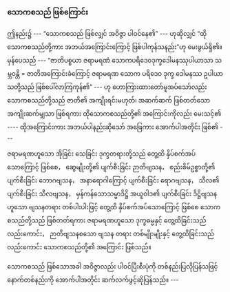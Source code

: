 ### သောကစသည် ဖြစ်ကြောင်း

ဤနည်း၌ --- “သောကစသည် ဖြစ်လျှင် အဝိဇ္ဇာ ပါဝင်နေ၏” --- ဟုဆိုလျှင် “ထိုသောကစသည်တို့ကား
အဘယ်အကြောင်းကြောင့် ဖြစ်ပါကုန်သနည်း”ဟု မေးဖွယ်ရှိ၏။ မှန်ပေသည် --- “ဇာတိပစ္စယာ ဇရာမရဏံ
သောကပရိဒေ၀ဒုက္ခဒေါမနဿုပါယာသာ သမ္ဘ၀န္တိ = ဇာတိအကြောင်းခံကြောင့် ဇရာမရဏ သောက ပရိဒေ၀
ဒုက္ခ ဒေါမနဿ ဥပါယာသတို့သည် ဖြစ်ပေါ်လာကြကုန်၏” --- ဟု ဟောကြားထားတော်မူအပ်သော်လည်း
သောကစသည်တို့သည် ဇာတိ၏ အကျိုးရင်းမဟုတ်၊ အဆက်ဆက် ဖြစ်တတ်သော အကျိုးဆက်မျှသာ ဖြစ်ရကား
ထိုသောကစသည်တို့၏ အကြောင်းကိုလည်း မေးသင့်၏ ---- ထိုအကြောင်းကား အဘယ်ပါနည်းဆိုသော်
အဖြေကား အောက်ပါအတိုင်း ဖြစ်၏ ---

ဇရာမရဏဟူသော အိုခြင်း သေခြင်း ဒုက္ခတရားတို့သည် တွေ့ထိ နှိပ်စက်အပ်သောကြောင့် ဖြစ်စေ，
ဆွေမျိုးတို့၏ ပျက်စီးခြင်း ဉာတိဗျသန， စည်းစိမ်ဥစ္စာတို့၏ ပျက်စီးခြင်း ဘောဂဗျသန， အနာရောဂါကြောင့်
ပျက်စီးခြင်း ရောဂဗျသန， သီလ၏ ပျက်စီးခြင်း သီလဗျသန， မှန်ကန်သောသမ္မာဒိဋ္ဌိ အယူဝါဒ၏ ပျက်စီးခြင်း
ဒိဋ္ဌိဗျသနဟူသော ဗျသနတရား တစ်ပါးပါးဖြင့် တွေ့ထိ နှိပ်စက်အပ်သောကြောင့် ဖြစ်စေ သောကစသည်တို့သည်
ဖြစ်တတ်ရကား ဇရာမရဏဟူသော ဒုက္ခဓမ္မနှင့် တွေ့ထိခြင်းသည်လည်းကောင်း， ဉာတိဗျသနစသော ဗျသန
တရား တစ်မျိုးမျိုးနှင့် တွေ့ထိခြင်းသည်လည်းကောင်း သောကစသည်တို့၏ အကြောင်း ဖြစ်သည်။

သောကစသည် ဖြစ်သောအခါ အဝိဇ္ဇာလည်း ပါဝင်ပြီးစီးပုံကို တစ်နည်းပြလိုပြန်သဖြင့် နောက်တစ်နည်းကို
အောက်ပါအတိုင်း ဆက်လက်ဖွင့်ဆိုပြန်သည်။ ---
